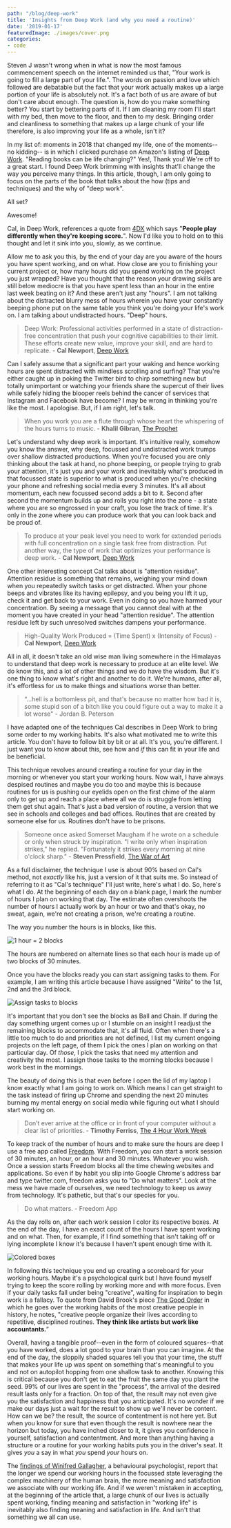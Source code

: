 ```yaml
---
path: "/blog/deep-work"
title: 'Insights from Deep Work (and why you need a routine)'
date: '2019-01-17'
featuredImage: ./images/cover.png
categories:
- code
---
```


Steven J wasn't wrong when in what is now the most famous commencement speech on the internet reminded us that, "Your work is going to fill a large part of your life.". The words on passion and love which followed are debatable but the fact that your work actually makes up a large portion of your life is absolutely not. It's a fact both of us are aware of but don't care about enough. The question is, how do you make something better? You start by bettering parts of it. If I am cleaning my room I'll start with my bed, then move to the floor, and then to my desk. Bringing order and cleanliness to something that makes up a large chunk of your life therefore, is also improving your life as a whole, isn't it? 

In my list of: moments in 2018 that changed my life, one of the moments--no kidding-- is in which I clicked purchase on Amazon's listing of [Deep Work](https://amzn.to/2CA3jZt). "Reading books can be life changing?" Yes!, Thank you! We're off to a great start. I found Deep Work brimming with insights that'll change the way you perceive many things. In this article, though, I am only going to focus on the parts of the book that talks about the how (tips and techniques) and the why of "deep work". 

All set?

Awesome!

Cal, in Deep Work, references a quote from [4DX](https://amzn.to/2CAt77H) which says "**People play differently when they're keeping score.**". Now I'd like you to hold on to this thought and let it sink into you, slowly, as we continue. 

Allow me to ask you this, by the end of your day are you aware of the hours you have spent working, and on what. How close are you to finishing your current project or, how many hours did you spend working on the project you just wrapped? Have you thought that the reason your drawing skills are still below mediocre is that you have spent less than an hour in the entire last week beating on it? And these aren't just any "hours". I am not talking about the distracted blurry mess of hours wherein you have your constantly beeping phone put on the same table you think you're doing your life's work on. I am talking about undistracted hours. "Deep" hours.

>  Deep Work: Professional activities performed in a state of distraction-free concentration that push your cognitive capabilities to their limit. These efforts create new value, improve your skill, and are hard to replicate. - **Cal Newport**, [Deep Work](https://amzn.to/2CA3jZt)

Can I safely assume that a significant part your waking and hence working hours are spent distracted with mindless scrolling and surfing? That you're either caught up in poking the Twitter bird to chirp something new but totally unimportant or watching your friends share the supercut of their lives while safely hiding the blooper reels behind the cancer of services that Instagram and Facebook have become? I may be wrong in thinking you're like the most. I apologise. But, if I am right, let's talk.

> When you work you are a flute through whose heart the whispering of the hours turns to music. - **Khalil Gibran**, [The Prophet](https://amzn.to/2BK4HH2)

Let's understand why deep work is important. It's intuitive really, somehow you know the answer, why deep, focussed and undistracted work trumps over shallow distracted productions. When you're focused you are only thinking about the task at hand, no phone beeping, or people trying to grab your attention, it's just you and your work and inevitably what's produced in that focussed state is superior to what is produced when you're checking your phone and refreshing social media every 3 minutes. It's all about momentum, each new focussed second adds a bit to it. Second after second the momentum builds up and rolls you right into the zone - a state where you are so engrossed in your craft, you lose the track of time. It's only in the zone where you can produce work that you can look back and be proud of.

> To produce at your peak level you need to work for extended periods with full concentration on a single task free from distraction. Put another way, the type of work that optimizes your performance is deep work. - **Cal Newport**, [Deep Work](https://amzn.to/2CA3jZt)

One other interesting concept Cal talks about is "attention residue". Attention residue is something that remains, weighing your mind down when you repeatedly switch tasks or get distracted. When your phone beeps and vibrates like its having epilepsy, and you being you lift it up, check it and get back to your work. Even in doing so you have harmed your concentration. By seeing a message that you cannot deal with at the moment you have created in your head "attention residue". The attention residue left by such unresolved switches dampens your performance.

> High-Quality Work Produced = (Time Spent) x (Intensity of Focus) - **Cal Newport**, [Deep Work](https://amzn.to/2CA3jZt)


All in all, it doesn't take an old wise man living somewhere in the Himalayas to understand that deep work is necessary to produce at an elite level. We do know this, and a lot of other things and we do have the wisdom. But it's one thing to know what's right and another to do it. We're humans, after all, it's effortless for us to make things and situations worse than better.

> “...hell is a bottomless pit, and that's because no matter how bad it is, some stupid son of a bitch like you could figure out a way to make it a lot worse" - Jordan B. Peterson

I have adapted one of the techniques Cal describes in Deep Work to bring some order to my working habits. It's also what motivated me to write this article. You don't have to follow bit by bit or at all. It's you, you're different. I just want you to know about this, see how and *if* this can fit in your life and be beneficial.

This technique revolves around creating a routine for your day in the morning or whenever you start your working hours. Now wait, I have always despised routines and maybe you do too and maybe this is because routines for us is pushing our eyelids open on the first chime of the alarm only to get up and reach a place where all we do is struggle from letting them get shut again. That's just a bad version of routine, a version that we see in schools and colleges and bad offices. Routines that are created by someone else for us. Routines don't have to be prisons.

> Someone once asked Somerset Maugham if he wrote on a schedule or only when struck by inspiration. "I write only when inspiration strikes," he replied. "Fortunately it strikes every morning at nine o'clock sharp." - **Steven Pressfield**, [The War of Art](https://amzn.to/2CB5mfE)

As a full disclaimer, the technique I use is about 90% based on Cal's method, not *exactly* like his, just a version of it that suits me. So instead of referring to it as "Cal's technique" I'll just write, here's what I do. So, here's what I do. At the beginning of each day on a blank page, I mark the number of hours I plan on working that day. The estimate often overshoots the number of hours I actually work by an hour or two and that's okay, no sweat, again, we're not creating a prison, we're creating a routine. 

The way you number the hours is in blocks, like this.

![1 hour = 2 blocks](./images/fig1.jpg)

The hours are numbered on alternate lines so that each hour is made up of two blocks of 30 minutes. 

Once you have the blocks ready you can start assigning tasks to them. For example, I am writing this article because I have assigned "Write" to the 1st, 2nd and the 3rd block. 

![Assign tasks to blocks](./images/fig2.jpg)

It's important that you don't see the blocks as Ball and Chain. If during the day something urgent comes up or I stumble on an insight I readjust the remaining blocks to accommodate that, it's all fluid. Often when there's a little too much to do and priorities are not defined, I list my current ongoing projects on the left page, of them I pick the ones I plan on working on that particular day. Of *those*, I pick the tasks that need my attention and creativity the most. I assign those tasks to the morning blocks because I work best in the mornings.

The beauty of doing this is that even before I open the lid of my laptop I know exactly what I am going to work on. Which means I can get straight to the task instead of firing up Chrome and spending the next 20 minutes burning my mental energy on social media while figuring out what I should start working on. 

>  Don’t ever arrive at the office or in front of your computer without a clear list of priorities. - **Timothy Ferriss**, [The 4 Hour Work Week](https://amzn.to/2RkKHoe)

To keep track of the number of hours and to make sure the hours are deep I use a free app called [Freedom](https://freedom.to/). With Freedom, you can start a work session of 30 minutes, an hour, or an hour and 30 minutes. Whatever you wish. Once a session starts Freedom blocks all the time chewing websites and applications. So even if by habit you slip into Google Chrome's address bar and type twitter.com, freedom asks you to "Do what matters". Look at the mess we have made of ourselves, we need technology to keep us away from technology. It's pathetic, but that's our species for you.

> Do what matters. - Freedom App

As the day rolls on, after each work session I color its respective boxes. At the end of the day, I have an exact count of the hours I have spent working and on what. Then, for example, if I find something that isn't taking off or lying incomplete I know it's because I haven't spent enough time with it.

![Colored boxes](./images/fig3.jpg)

In following this technique you end up creating a scoreboard for your working hours. Maybe it's a psychological quirk but I have found myself trying to keep the score rolling by working more and with more focus. Even if your daily tasks fall under being "creative", waiting for inspiration to begin work is a fallacy. To quote from David Brook's piece [The Good Order](https://www.nytimes.com/2014/09/26/opinion/david-brooks-routine-creativity-and-president-obamas-un-speech.html) in which he goes over the working habits of the most creative people in history, he notes, "creative people organize their lives according to repetitive, disciplined routines. **They think like artists but work like accountants.**”


Overall, having a tangible proof--even in the form of coloured squares--that you have worked, does a lot good to your brain than you can imagine. At the end of the day, the sloppily shaded squares tell you that your time, the stuff that makes your life up was spent on something that's meaningful to you and not on autopilot hopping from one shallow task to another. Knowing this is critical because you don't get to eat the fruit the same day you plant the seed. 99% of our lives are spent in the "process", the arrival of the desired result lasts only for a fraction. On top of that, the result may not even give you the satisfaction and happiness that you anticipated. It's no wonder if we make our days just a wait for the result to show up we'll never be content. How can we be? the result, the source of contentment is not here yet. But when you know for sure that even though the result is nowhere near the horizon but today, you have inched closer to it, it gives you confidence in yourself, satisfaction and contentment. And more than anything having a structure or a routine for your working habits puts you in the driver's seat. It gives *you* a say in what *you* spend *your* hours on. 

The [findings of Winifred Gallagher](https://amzn.to/2SlppUT), a behavioural psychologist, report that the longer we spend our working hours in the focussed state leveraging the complex machinery of the human brain, the more meaning and satisfaction we associate with our working life. And if we weren't mistaken in accepting, at the beginning of the article that, a large chunk of our lives is actually spent working, finding meaning and satisfaction in "working life" is inevitably also finding meaning and satisfaction in life. And isn't that something we all can use.
